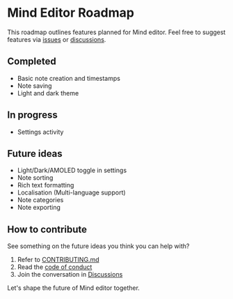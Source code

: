 # Mind Editor Roadmap

This roadmap outlines features planned for Mind editor. 
Feel free to suggest features via [issues](https://github.com/Andruid929/mind-android/issues) or
[discussions](https://github.com/Andruid929/mind-android/discussions).

## Completed

- Basic note creation and timestamps
- Note saving
- Light and dark theme

## In progress

- Settings activity

## Future ideas
- Light/Dark/AMOLED toggle in settings
- Note sorting
- Rich text formatting
- Localisation (Multi-language support)
- Note categories
- Note exporting

## How to contribute

See something on the future ideas you think you can help with?
1. Refer to [CONTRIBUTING.md](CONTRIBUTING.md)
2. Read the [code of conduct](CODE_OF_CONDUCT.md)
3. Join the conversation in [Discussions](https://github.com/Andruid929/mind-editor/discussions)

Let's shape the future of Mind editor together.